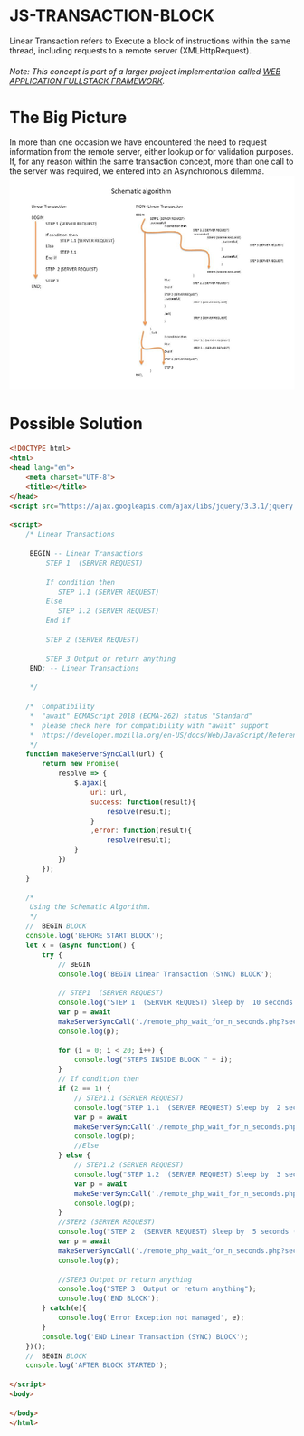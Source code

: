 # JS-TRANSACTION-BLOCK
 Linear Transaction refers to Execute a block of instructions within the same thread, including requests to a remote server (XMLHttpRequest).
###### Note: This concept is part of a larger project implementation called [WEB APPLICATION FULLSTACK FRAMEWORK](https://github.com/snuzzolillo/FULL-STACK-FRAMEWORK/blob/master/README.md).

# The Big Picture
In more than one occasion we have encountered the need to request information from the remote server, either lookup or for validation purposes. If, for any reason within the same transaction concept, more than one call to the server was required, we entered into an Asynchronous dilemma.
![The Big Picture](JS-FORMS-FullStack-Web-Application-development.jpg)

# Possible Solution
```html
<!DOCTYPE html>
<html>
<head lang="en">
    <meta charset="UTF-8">
    <title></title>
</head>
<script src="https://ajax.googleapis.com/ajax/libs/jquery/3.3.1/jquery.min.js"></script>

<script>
    /* Linear Transactions

     BEGIN -- Linear Transactions
         STEP 1  (SERVER REQUEST)

         If condition then
            STEP 1.1 (SERVER REQUEST)
         Else
            STEP 1.2 (SERVER REQUEST)
         End if

         STEP 2 (SERVER REQUEST)

         STEP 3 Output or return anything
     END; -- Linear Transactions

     */

    /*  Compatibility
     *  "await" ECMAScript 2018 (ECMA-262) status "Standard"
     *  please check here for compatibility with "await" support
     *  https://developer.mozilla.org/en-US/docs/Web/JavaScript/Reference/Operators/await
     */
    function makeServerSyncCall(url) {
        return new Promise(
            resolve => {
                $.ajax({
                    url: url,
                    success: function(result){
                        resolve(result);
                    }
                    ,error: function(result){
                        resolve(result);
                }
            })
        });
    }

    /*
     Using the Schematic Algorithm.
     */
    //  BEGIN BLOCK
    console.log('BEFORE START BLOCK');
    let x = (async function() {
        try {
            // BEGIN
            console.log('BEGIN Linear Transaction (SYNC) BLOCK');

            // STEP1  (SERVER REQUEST)
            console.log("STEP 1  (SERVER REQUEST) Sleep by  10 seconds ('./remote_php_wait_for_n_seconds.php')");
            var p = await
            makeServerSyncCall('./remote_php_wait_for_n_seconds.php?secs=10');
            console.log(p);

            for (i = 0; i < 20; i++) {
                console.log("STEPS INSIDE BLOCK " + i);
            }
            // If condition then
            if (2 == 1) {
                // STEP1.1 (SERVER REQUEST)
                console.log("STEP 1.1  (SERVER REQUEST) Sleep by  2 seconds ('./remote_php_wait_for_n_seconds.php')");
                var p = await
                makeServerSyncCall('./remote_php_wait_for_n_seconds.php?secs=2');
                console.log(p);
                //Else
            } else {
                // STEP1.2 (SERVER REQUEST)
                console.log("STEP 1.2  (SERVER REQUEST) Sleep by  3 seconds ('./remote_php_wait_for_n_seconds.php')");
                var p = await
                makeServerSyncCall('./remote_php_wait_for_n_seconds.php?secs=3');
                console.log(p);
            }
            //STEP2 (SERVER REQUEST)
            console.log("STEP 2  (SERVER REQUEST) Sleep by  5 seconds ('./remote_php_wait_for_n_seconds.php')");
            var p = await
            makeServerSyncCall('./remote_php_wait_for_n_seconds.php?secs=5');
            console.log(p);

            //STEP3 Output or return anything
            console.log("STEP 3  Output or return anything");
            console.log('END BLOCK');
        } catch(e){
            console.log('Error Exception not managed', e);
        }
        console.log('END Linear Transaction (SYNC) BLOCK');
    })();
    //  BEGIN BLOCK
    console.log('AFTER BLOCK STARTED');

</script>
<body>

</body>
</html>
```


